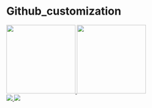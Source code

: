 # Github_customization

<div>
<a href="https://github.com/mariabalbis/"> 
<img loading="lazy" height="180em" src="https://github-readme-stats.vercel.app/api/top-langs/?username=mariabalbis&layout=compact&langs_count=7&theme=dracula"/>
<img loading="lazy" height="180em" src="https://github-readme-stats.vercel.app/api?username=mariabalbis&show_icons=true&theme=dracula&include_all_commits=true&count_private=true"/>
</div>


<img src="https://img.shields.io/badge/Gmail-D14836?style=for-the-badge&logo=gmail&logoColor=white"/>
</a>

<img src="https://img.shields.io/badge/LinkedIn-0077B5?style=for-the-badge&logo=linkedin&logoColor=white">
